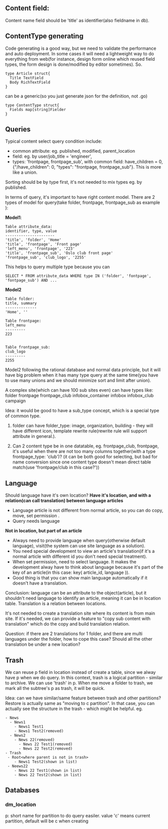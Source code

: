 Content field:
-----------
Content name field should be 'title' as identifier(also fieldname in db).


ContentType generating
----------
Code generating is a good way, but we need to validate the performance and auto deployment. In some cases it will need a lightweight way to do everything from web(for instance, design form online which reused field types, the form design is done/modified by editor sometimes). So.

```
type Article struct{
  Title TextField
  Body RichTextField
}
```
can be a generic(so you just generate json for the definition, not .go)
```
type ContentType struct{
  Fields map[string]Fielder
}
```



Queries
---------
Typical content select query condition include:
  - common attribute: eg. published, modified, parent_location
  - field: eg. by user/job_title = 'engineer',
  - types: 'frontpage, frontpage_sub', with common field: have_children = 0, {"/have_children": 0, "types": "frontpage, frontpage_sub"}. This is more like a union.

Sorting should be by type first, it's not needed to mix types eg. by published.


In terms of query, it's important to have right content model. There are 2 types of model for query(take folder, frontpage, frontpage_sub as example ):

**Model1**:
```
Table attribute_data:
identifier, type, value
----------------------
'title', 'folder', 'Home'
'title', 'frontpage', 'Front page'
'left_menu', 'frontpage', '223'
'title', 'frontpage_sub', 'Oslo club front page'
'frontpage_sub', 'club_logo', '2255'
```

This helps to query multiple type because you can

```
SELECT * FROM attribute_data WHERE type IN ('folder', 'fontpage', 'fontpage_sub') AND ...
```

**Model2**
```
Table folder:
title, summary
--------------
'Home', ''

Table frontpage:
left_menu
---------
223


Table frontpage_sub:
club_logo
---------
2255

```
Model2 following the rational database and normal data principle, but it will have big problem when it has many type query at the same time(you have to use many unions and we should minimize sort and limit after union).

A complex site(which can have 100 sub sites even) can have types like:
folder
frontpage
frontpage_club
infobox_container
infobox
infobox_club
campaign

Idea: it would be good to have a sub_type concept, which is a special type of common type.
1) folder can have folder_type: image, organization, building - they will have different icon, template rewrite rule(rewrite rule will support attribute in general.).

2) Can 2 content type be in one datatable, eg. frontpage_club, frontpage, it's useful when there are not too many columns together(with a type frontpage_type: 'club')? (it can be both good for selecting, but bad for name conversion since one content type doesn't mean direct table match(use 'frontpage/club in this case?'))

Language
---------
Should language have it's own location?
**Have it's location, and with a relation(can call translation) between language articles**
- Language article is not different from normal article, so you can do copy, move, set permission .
- Query needs language

**Not in location, but part of an article**
- Always need to provide language when query(otherwise default language), visit(the system can use site language as a solution).
- You need special development to view an article's translation(if it's a normal article with different id you don't need special treatment).
- When set permission, need to select language. It makes the development alway have to think about language because it's part of the key of an article(in this case: key( article_id, language )).
- Good thing is that you can show main language automatically if it doesn't have a translation.

Conclusion: language can be an attribute to the object(article), but it shouldn't need language to identify an article, meaning it can be in location table. Translation is a relation between locations.

It's not needed to create a translation site where its content is from main site. If it's needed, we can provide a feature to "copy sub content with translation" which do the copy and build translation relation.

Question: if there are 2 translations for 1 folder, and there are multi languages under the folder, how to cope this case? Should all the other translation be under a new location?

Trash
-------
We can reuse p field in location instead of create a table, since we alway have p when we do query. In this context, trash is a logical partition - similar to archive. We can use 'trash' in p. When me move a folder to trash, we mark all the subtree's p as trash, it will be quick.

Idea: can we have similar/same feature between trash and other partitions? Restore is actually same as "moving to c partition". In that case, you can actually see the structure in the trash - which might be helpful. eg.

```
- News
  - News1
    - News1 Test1
    - News1 Test2(removed)
  - News2
    - News 22(removed)
      - News 22 Test1(removed)
      - News 22 Test2(removed)
- Trash
 - Root<where parent is not in trash>
    - News1 Test2(shown in list)
 - Neews22
    - News 22 Test1(shown in list)
    - News 22 Test2(shown in list)
```


Databases
----------
### dm_location
p: short name for partition to do query easiler. value 'c' means current partition, default will be c when creating
